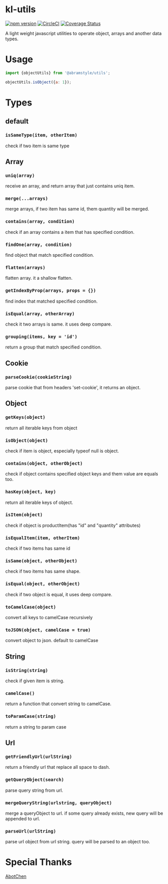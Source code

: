 # kl-utils

[![npm version](https://badge.fury.io/js/%40abramstyle%2Futils.svg)](https://badge.fury.io/js/%40abramstyle%2Futils)
[![CircleCI](https://circleci.com/gh/abramstyle/utils/tree/master.svg?style=svg)](https://circleci.com/gh/abramstyle/utils/tree/master)
[![Coverage Status](https://coveralls.io/repos/github/abramstyle/utils/badge.svg?branch=master)](https://coveralls.io/github/abramstyle/utils?branch=master)

A light weight javascript utilities to operate object, arrays and another data types.

# Usage
```js
import {objectUtils} from '@abramstyle/utils';

objectUtils.isObject({a: 1});
```

# Types
## default
### `isSameType(item, otherItem)`
check if two item is same type
## Array
### `uniq(array)`
receive an array, and return array that just contains uniq item.
### `merge(...arrays)`
merge arrays, if two item has same id, them quantity will be merged.
### `contains(array, condition)`
check if an array contains a item that has specified condition.
### `findOne(array, condition)`
find object that match specified condition.
### `flatten(arrays)`
flatten array. it a shallow flatten.
### `getIndexByProp(arrays, props = {})`
find index that matched specified condition.
### `isEqual(array, otherArray)`
check it two arrays is same. it uses deep compare.
### `grouping(items, key = 'id')`
return a group that match specified condition.
## Cookie
### `parseCookie(cookieString)`
parse cookie that from headers 'set-cookie', it returns an object.
## Object
### `getKeys(object)`
return all iterable keys from object
### `isObject(object)`
check if item is object, especially typeof null is object.
### `contains(object, otherObject)`
check if object contains specified object keys and them value are equals too.
### `hasKey(object, key)`
return all iterable keys of object.
### `isItem(object)`
check if object is productItem(has "id" and "quantity" attributes)
### `isEqualItem(item, otherItem)`
check if two items has same id
### `isSame(object, otherObject)`
check if two items has same shape.
### `isEqual(object, otherObject)`
check if two object is equal, it uses deep compare.
### `toCamelCase(object)`
convert all keys to camelCase recursively
### `toJSON(object, camelCase = true)`
convert object to json. default to camelCase
## String
### `isString(string)`
check if given item is string.
### `camelCase()`
return a function that convert string to camelCase.
### `toParamCase(string)`
return a string to param case
## Url
### `getFriendlyUrl(urlString)`
return a friendly url that replace all space to dash.
### `getQueryObject(search)`
parse query string from url.
### `mergeQueryString(urlstring, queryObject)`
merge a queryObject to url. if some query already exists, new query will be appended to url.
### `parseUrl(urlString)`
parse url object from url string. query will be parsed to an object too.

# Special Thanks

[AbotChen](https://github.com/abotchen)
